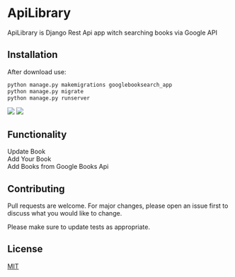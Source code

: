 
# ApiLibrary

ApiLibrary is Django Rest Api app witch searching books via Google API

## Installation
After download use:

```bash
python manage.py makemigrations googlebooksearch_app
python manage.py migrate
python manage.py runserver
```
<img src="https://img.shields.io/badge/Django%20version-3.2.8-orange"/>
<img src=https://img.shields.io/badge/Python%20version-3.10-blue/>


## Functionality


Update Book</br>
Add Your Book </br>
Add Books from Google Books Api



## Contributing
Pull requests are welcome. For major changes, please open an issue first to discuss what you would like to change.

Please make sure to update tests as appropriate.

## License
[MIT](https://choosealicense.com/licenses/mit/)